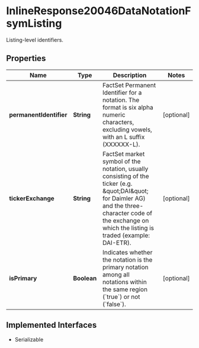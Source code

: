 

# InlineResponse20046DataNotationFsymListing

Listing-level identifiers.

## Properties

Name | Type | Description | Notes
------------ | ------------- | ------------- | -------------
**permanentIdentifier** | **String** | FactSet Permanent Identifier for a notation. The format is six alpha numeric characters, excluding vowels, with an L suffix (XXXXXX-L). |  [optional]
**tickerExchange** | **String** | FactSet market symbol of the notation, usually consisting of the ticker (e.g. \&quot;DAI\&quot; for Daimler AG) and the three-character code of the exchange on which the listing is traded (example: DAI-ETR). |  [optional]
**isPrimary** | **Boolean** | Indicates whether the notation is the primary notation among all notations within the same region (&#x60;true&#x60;) or not (&#x60;false&#x60;). |  [optional]


## Implemented Interfaces

* Serializable


